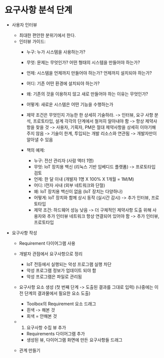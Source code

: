 # 요구사항 분석 단계

* 사용자 인터뷰
    - 최대한 편안한 분위기에서 한다.
    - 인터뷰 가이드:
        - 누구: 누가 시스템을 사용하는가?
        - 무엇: 문제는 무엇인가? 어떤 형태의 시스템을 만들어야 하는가?
        - 언제: 시스템을 언제까지 만들어야 하는가? 언제까지 설치되야 하는가?
        - 어디: 기존 어떤 환경에 설치되야 하는가?
        - 왜: 기존의 것을 이용하지 않고 새로 만들어야 하는 이유는 무엇인가?
        - 어떻게: 새로운 시스템은 어떤 기능을 수행하는가
        - 제약 조건은 무엇인지 가능한 한 상세히 기술하라.
            -> 인터뷰, 요구 사항 분석, 프로토타입, 설계 각각의 단계에서 철저히 알아내야 함
            -> 항상 제약사항을 찾을 것
            -> 사용자, 기획자, PM은 절대 제약사항을 상세히 이야기해 주지 않음
            -> 기술이 한계, 투입되는 개발 리소스와 연관됨 -> 개발자만이 알아낼 수 있음

        - 책의 예제:
            - 누구: 전산 관리자 (사람 액터 1명)
            - 무엇: IoT 장치용 백신 (리눅스 기반 임베디드 플랫폼) -> 프로토타입 검토
            - 언제: 한 달 이내 (개발자 1명 X 100% X 1개월 = 1M/M) 
            - 어디: I전자 사내 (외부 네트워크와 단절)
            - 왜: IoT 장치용 백신이 없음 (IoT 장치는 다양하나)
            - 어떻게: IoT 장치와 함께 상시 동작 (실시간 감시) -> 추가 인터뷰, 프로토타입
            - 제약 조건:
                하드웨어 성능 낮음 -> 더 구체적인 제약사항 도출 위해 사용자와 추가 인터뷰
                네트워크 항상 연결되어 있어야 함 -> 추가 인터뷰, 프로토타입

* 요구사항 작성
    - Requirement 다이어그램 사용

    - 개발자 관점에서 요구사항으로 정리
        * IoT 전등에서 실행되는 악성 프로그램 실행 차단
        * 악성 프로그램 정보가 업데이트 되야 함
        * 악성 프로그램은 파일로 관리됨
    
    - 요구사항 요소 생성 (첫 번째 단계 -> 도출된 결과를 그대로 입력)
        (나중에는 이전 단계의 결과물에서 필요한 요소 도출)
        * Toolbox의 Requirement 요소 드래그
        * 흰색 -> 해본 것
        * 회색 = 안해본 것
    - 1. 요구사항 수집 뷰 추가
        - Requirements 다이어그램 추가
        - 생성된 뷰, 다이어그램 화면에 만든 요구사항들 드래그
    - 관계 만들기
    